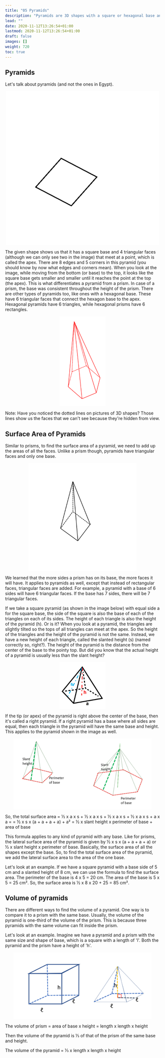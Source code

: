 ```yaml
---
title: "05 Pyramids"
description: "Pyramids are 3D shapes with a square or hexagonal base and triangular faces that meet at a point called the apex. The surface area of a pyramid is found by adding up the areas of all the faces, and the volume can be found by comparing it to a prism with the same base."
lead: ""
date: 2020-11-12T13:26:54+01:00
lastmod: 2020-11-12T13:26:54+01:00
draft: false
images: []
weight: 720
toc: true
---
```


## Pyramids


Let's talk about pyramids (and not the ones in Egypt). 


<img src="2_29_pyramid_extruded.gif" width="500" style="display: block; margin: 0 auto;">

The given shape shows us that it has a square base and 4 triangular faces (although we can only see two in the image) that meet at a point, which is called the apex. There are 8 edges and 5 corners in this pyramid (you should know by now what edges and corners mean). When you look at the image,  while moving from the bottom (or base) to the top, it looks like the square base gets smaller and smaller until it reaches the point at the top (the apex). This is what differentiates a pyramid from a prism. In case of a prism, the base was consistent throughout the height of the prism. 
There are other types of pyramids too, like ones with a hexagonal base. These have 6 triangular faces that connect the hexagon base to the apex. Hexagonal pyramids have 6 triangles, while hexagonal prisms have 6 rectangles.


<img src="2_30_hexagonal_pyramid.png" width="150" style="display: block; margin: 0 auto;">


Note: Have you noticed the dotted lines on pictures of 3D shapes? Those lines show us the faces that we can't see because they're hidden from view.

## Surface Area of Pyramids

Similar to prisms, to find the surface area of a pyramid, we need to add up the areas of all the faces. Unlike a prism though, pyramids have triangular faces and only one base. 

<img src="6_1_all_faces_of_pyramid.gif" width="350" style="display: block; margin: 0 auto;">

We learned that the more sides a prism has on its base, the more faces it will have. It applies to pyramids as well, except that instead of rectangular faces, triangular faces are added. For example, a pyramid with a base of 6 sides will have 6 triangular faces. If the base has 7 sides, there will be 7 triangular faces.


If we take a square pyramid (as shown in the image below) with equal side a for the square base, the side of the square is also the base of each of the triangles on each of its sides. The height of each triangle is also the height of the pyramid (h). Or is it? When you look at a pyramid, the triangles are slightly tilted so the tops of all triangles can meet at the apex. So the height of the triangles and the height of the pyramid is not the same. Instead, we have a new height of each triangle, called the slanted height (s) (named correctly so, right?). The height of the pyramid is the distance from the center of the base to the pointy top. But did you know that the actual height of a pyramid is usually less than the slant height? 

<img src="2_46_square_prism.jpg" width="150" style="display: block; margin: 0 auto;">

If the tip (or apex) of the pyramid is right above the center of the base, then it's called a right pyramid. If a right pyramid has a base where all sides are equal, then each triangle in the pyramid will have the same base and height. This applies to the pyramid shown in the image as well. 


<img src="6_2_pyramids.jpg" width="450" style="display: block; margin: 0 auto;">

So, the total surface area = ½ x a x s + ½ x a x s + ½ x a x s + ½ x a x s + a x a = 
= ½ x s x (a + a + a + a) + a²
= ½ x slant height x perimeter of base + area of base
 
This formula applies to any kind of pyramid with any base. 
Like for prisms, the lateral surface area of the pyramid is given by ½ x s x (a + a + a + a) or ½ x slant height x perimeter of base. Basically, the surface area of all the shapes except the base. So, to find the total surface area of the pyramid, we add the lateral surface area to the area of the one base.

Let's look at an example. If we have a square pyramid with a base side of 5 cm and a slanted height of 8 cm, we can use the formula to find the surface area. The perimeter of the base is 4 x 5 = 20 cm. The area of the base is 5 x 5 = 25 cm². So, the surface area is ½ x 8 x 20 + 25 = 85 cm².

## Volume of pyramids

There are different ways to find the volume of a pyramid. One way is to compare it to a prism with the same base. Usually, the volume of the pyramid is one-third of the volume of the prism. This is because three pyramids with the same volume can fit inside the prism. 

Let's look at an example. Imagine we have a pyramid and a prism with the same size and shape of base, which is a square with a length of 'l'. Both the pyramid and the prism have a height of 'h'. 

<img src="6_3_prism_and_pyramid.jpg" width="450" style="display: block; margin: 0 auto;">

The volume of prism = area of base x height = length x length x height

Then the volume of the pyramid is ⅓ of that of the prism of the same base and height. 

The volume of the pyramid = ⅓ x length x length x height


